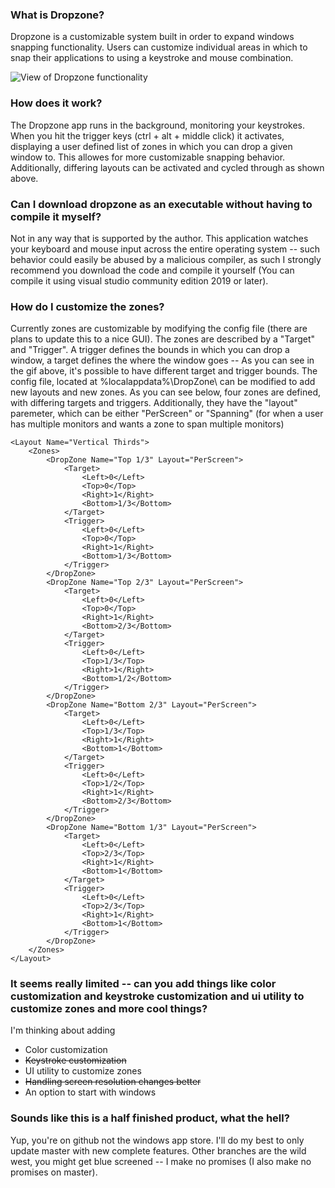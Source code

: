 ### What is Dropzone?

Dropzone is a customizable system built in order to expand windows snapping functionality. Users can customize individual areas in which to snap their applications to using a keystroke and mouse combination.

![View of Dropzone functionality](Dropzone.gif)

### How does it work?

The Dropzone app runs in the background, monitoring your keystrokes. When you hit the trigger keys (ctrl + alt + middle click) it activates, displaying a user defined list of zones in which you can drop a given window to. This allowes for more customizable snapping behavior. Additionally, differing layouts can be activated and cycled through as shown above.

### Can I download dropzone as an executable without having to compile it myself?

Not in any way that is supported by the author. This application watches your keyboard and mouse input across the entire operating system -- such behavior could easily be abused by a malicious compiler, as such I strongly recommend you download the code and compile it yourself (You can compile it using visual studio community edition 2019 or later). 

### How do I customize the zones?

Currently zones are customizable by modifying the config file (there are plans to update this to a nice GUI). The zones are described by a "Target" and "Trigger". A trigger defines the bounds in which you can drop a window, a target defines the where the window goes -- As you can see in the gif above, it's possible to have different target and trigger bounds. The config file, located at %localappdata%\DropZone\ can be modified to add new layouts and new zones. As you can see below, four zones are defined, with differing targets and triggers. Additionally, they have the "layout" paremeter, which can be either "PerScreen" or "Spanning" (for when a user has multiple monitors and wants a zone to span multiple monitors)

```
<Layout Name="Vertical Thirds">
    <Zones>
        <DropZone Name="Top 1/3" Layout="PerScreen">
            <Target>
                <Left>0</Left>
                <Top>0</Top>
                <Right>1</Right>
                <Bottom>1/3</Bottom>
            </Target>
            <Trigger>
                <Left>0</Left>
                <Top>0</Top>
                <Right>1</Right>
                <Bottom>1/3</Bottom>
            </Trigger>
        </DropZone>
        <DropZone Name="Top 2/3" Layout="PerScreen">
            <Target>
                <Left>0</Left>
                <Top>0</Top>
                <Right>1</Right>
                <Bottom>2/3</Bottom>
            </Target>
            <Trigger>
                <Left>0</Left>
                <Top>1/3</Top>
                <Right>1</Right>
                <Bottom>1/2</Bottom>
            </Trigger>
        </DropZone>
        <DropZone Name="Bottom 2/3" Layout="PerScreen">
            <Target>
                <Left>0</Left>
                <Top>1/3</Top>
                <Right>1</Right>
                <Bottom>1</Bottom>
            </Target>
            <Trigger>
                <Left>0</Left>
                <Top>1/2</Top>
                <Right>1</Right>
                <Bottom>2/3</Bottom>
            </Trigger>
        </DropZone>
        <DropZone Name="Bottom 1/3" Layout="PerScreen">
            <Target>
                <Left>0</Left>
                <Top>2/3</Top>
                <Right>1</Right>
                <Bottom>1</Bottom>
            </Target>
            <Trigger>
                <Left>0</Left>
                <Top>2/3</Top>
                <Right>1</Right>
                <Bottom>1</Bottom>
            </Trigger>
        </DropZone>
    </Zones>
</Layout>
```

### It seems really limited -- can you add things like color customization and keystroke customization and ui utility to customize zones and more cool things?

I'm thinking about adding
* Color customization
* ~~Keystroke customization~~
* UI utility to customize zones
* ~~Handling screen resolution changes better~~
* An option to start with windows


### Sounds like this is a half finished product, what the hell?

Yup, you're on github not the windows app store. I'll do my best to only update master with new complete features. Other branches are the wild west, you might get blue screened -- I make no promises (I also make no promises on master).